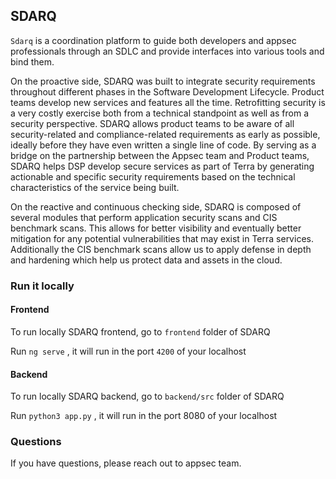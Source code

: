 ## SDARQ

`Sdarq` is a coordination platform to guide both developers and appsec professionals through an SDLC and provide interfaces into various tools and bind them.

On the proactive side, SDARQ was built to integrate security requirements throughout different phases in the Software Development Lifecycle. Product teams develop new services and features all the time. Retrofitting security is a very costly exercise both from a technical standpoint as well as from a security perspective. SDARQ allows product teams to be aware of all security-related and compliance-related requirements as early as possible, ideally before they have even written a single line of code. By serving as a bridge on the partnership between the Appsec team and Product teams, SDARQ helps DSP develop secure services as part of Terra by generating actionable and specific security requirements based on the technical characteristics of the service being built. 

On the reactive and continuous checking side, SDARQ is composed of several modules that perform application security scans and CIS benchmark scans. This allows for better visibility and eventually better mitigation for any potential vulnerabilities that may exist in Terra services. Additionally the CIS benchmark scans allow us to apply defense in depth and hardening which help us protect data and assets in the cloud. 


### Run it locally

#### Frontend
To run locally SDARQ frontend, go to `frontend` folder of SDARQ

Run `ng serve` , it will run in the port `4200` of your localhost


#### Backend 
To run locally SDARQ backend, go to `backend/src` folder of SDARQ

Run `python3 app.py` , it will run in the port 8080 of your localhost


### Questions
If you have questions, please reach out to appsec team. 

